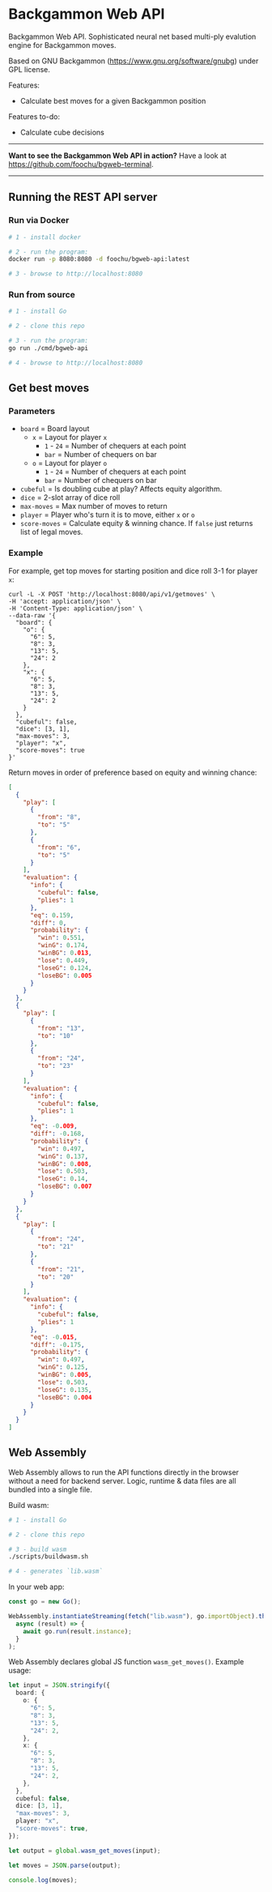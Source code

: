 # Backgammon Web API

Backgammon Web API. Sophisticated neural net based multi-ply evalution engine for Backgammon moves.

Based on GNU Backgammon (https://www.gnu.org/software/gnubg) under GPL license.

Features:

- Calculate best moves for a given Backgammon position

Features to-do:

- Calculate cube decisions

---

**Want to see the Backgammon Web API in action?** Have a look at https://github.com/foochu/bgweb-terminal.

---

## Running the REST API server

### Run via Docker

```sh
# 1 - install docker

# 2 - run the program:
docker run -p 8080:8080 -d foochu/bgweb-api:latest

# 3 - browse to http://localhost:8080
```

### Run from source

```sh
# 1 - install Go

# 2 - clone this repo

# 3 - run the program:
go run ./cmd/bgweb-api

# 4 - browse to http://localhost:8080
```

## Get best moves

### Parameters

- `board` = Board layout
  - `x` = Layout for player `x`
    - `1` - `24` = Number of chequers at each point
    - `bar` = Number of chequers on bar
  - `o` = Layout for player `o`
    - `1` - `24` = Number of chequers at each point
    - `bar` = Number of chequers on bar
- `cubeful` = Is doubling cube at play? Affects equity algorithm.
- `dice` = 2-slot array of dice roll
- `max-moves` = Max number of moves to return
- `player` = Player who's turn it is to move, either `x` or `o`
- `score-moves` = Calculate equity & winning chance. If `false` just returns list of legal moves.

### Example

For example, get top moves for starting position and dice roll 3-1 for player `x`:

```
curl -L -X POST 'http://localhost:8080/api/v1/getmoves' \
-H 'accept: application/json' \
-H 'Content-Type: application/json' \
--data-raw '{
  "board": {
    "o": {
      "6": 5,
      "8": 3,
      "13": 5,
      "24": 2
    },
    "x": {
      "6": 5,
      "8": 3,
      "13": 5,
      "24": 2
    }
  },
  "cubeful": false,
  "dice": [3, 1],
  "max-moves": 3,
  "player": "x",
  "score-moves": true
}'
```

Return moves in order of preference based on equity and winning chance:

```json
[
  {
    "play": [
      {
        "from": "8",
        "to": "5"
      },
      {
        "from": "6",
        "to": "5"
      }
    ],
    "evaluation": {
      "info": {
        "cubeful": false,
        "plies": 1
      },
      "eq": 0.159,
      "diff": 0,
      "probability": {
        "win": 0.551,
        "winG": 0.174,
        "winBG": 0.013,
        "lose": 0.449,
        "loseG": 0.124,
        "loseBG": 0.005
      }
    }
  },
  {
    "play": [
      {
        "from": "13",
        "to": "10"
      },
      {
        "from": "24",
        "to": "23"
      }
    ],
    "evaluation": {
      "info": {
        "cubeful": false,
        "plies": 1
      },
      "eq": -0.009,
      "diff": -0.168,
      "probability": {
        "win": 0.497,
        "winG": 0.137,
        "winBG": 0.008,
        "lose": 0.503,
        "loseG": 0.14,
        "loseBG": 0.007
      }
    }
  },
  {
    "play": [
      {
        "from": "24",
        "to": "21"
      },
      {
        "from": "21",
        "to": "20"
      }
    ],
    "evaluation": {
      "info": {
        "cubeful": false,
        "plies": 1
      },
      "eq": -0.015,
      "diff": -0.175,
      "probability": {
        "win": 0.497,
        "winG": 0.125,
        "winBG": 0.005,
        "lose": 0.503,
        "loseG": 0.135,
        "loseBG": 0.004
      }
    }
  }
]
```

## Web Assembly

Web Assembly allows to run the API functions directly in the browser without a need for backend server. Logic, runtime & data files are all bundled into a single file.

Build wasm:

```sh
# 1 - install Go

# 2 - clone this repo

# 3 - build wasm
./scripts/buildwasm.sh

# 4 - generates `lib.wasm`
```

In your web app:

```js
const go = new Go();

WebAssembly.instantiateStreaming(fetch("lib.wasm"), go.importObject).then(
  async (result) => {
    await go.run(result.instance);
  }
);
```

Web Assembly declares global JS function `wasm_get_moves()`. Example usage:

```ts
let input = JSON.stringify({
  board: {
    o: {
      "6": 5,
      "8": 3,
      "13": 5,
      "24": 2,
    },
    x: {
      "6": 5,
      "8": 3,
      "13": 5,
      "24": 2,
    },
  },
  cubeful: false,
  dice: [3, 1],
  "max-moves": 3,
  player: "x",
  "score-moves": true,
});

let output = global.wasm_get_moves(input);

let moves = JSON.parse(output);

console.log(moves);
```
